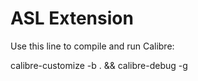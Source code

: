 # ASL Extension

Use this line to compile and run Calibre:

calibre-customize -b . && calibre-debug -g

